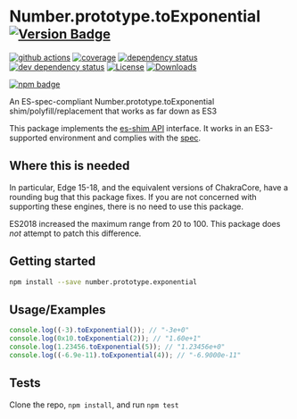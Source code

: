 # Number.prototype.toExponential <sup>[![Version Badge][npm-version-svg]][package-url]</sup>

[![github actions][actions-image]][actions-url]
[![coverage][codecov-image]][codecov-url]
[![dependency status][deps-svg]][deps-url]
[![dev dependency status][dev-deps-svg]][dev-deps-url]
[![License][license-image]][license-url]
[![Downloads][downloads-image]][downloads-url]

[![npm badge][npm-badge-png]][package-url]

An ES-spec-compliant Number.prototype.toExponential shim/polyfill/replacement that works as far down as ES3

This package implements the [es-shim API](https://github.com/es-shims/api) interface. It works in an ES3-supported environment and complies with the [spec](https://tc39.es/ecma262/#sec-number.prototype.exponential).

## Where this is needed

In particular, Edge 15-18, and the equivalent versions of ChakraCore, have a rounding bug that this package fixes. If you are not concerned with supporting these engines, there is no need to use this package.

ES2018 increased the maximum range from 20 to 100. This package does _not_ attempt to patch this difference.

## Getting started

```sh
npm install --save number.prototype.exponential
```

## Usage/Examples

```js
console.log((-3).toExponential()); // "-3e+0"
console.log(0x10.toExponential(2)); // "1.60e+1"
console.log(1.23456.toExponential(5)); // "1.23456e+0"
console.log((-6.9e-11).toExponential(4)); // "-6.9000e-11"
```

## Tests

Clone the repo, `npm install`, and run `npm test`

[package-url]: https://npmjs.org/package/number.prototype.exponential
[npm-version-svg]: https://versionbadg.es/es-shims/Number.prototype.toExponential.svg
[deps-svg]: https://david-dm.org/es-shims/Number.prototype.toExponential.svg
[deps-url]: https://david-dm.org/es-shims/Number.prototype.toExponential
[dev-deps-svg]: https://david-dm.org/es-shims/Number.prototype.toExponential/dev-status.svg
[dev-deps-url]: https://david-dm.org/es-shims/Number.prototype.toExponential#info=devDependencies
[npm-badge-png]: https://nodei.co/npm/number.prototype.exponential.png?downloads=true&stars=true
[license-image]: https://img.shields.io/npm/l/number.prototype.exponential.svg
[license-url]: LICENSE
[downloads-image]: https://img.shields.io/npm/dm/number.prototype.exponential.svg
[downloads-url]: https://npm-stat.com/charts.html?package=number.prototype.exponential
[codecov-image]: https://codecov.io/gh/es-shims/Number.prototype.toExponential/branch/main/graphs/badge.svg
[codecov-url]: https://app.codecov.io/gh/es-shims/Number.prototype.toExponential/
[actions-image]: https://img.shields.io/endpoint?url=https://github-actions-badge-u3jn4tfpocch.runkit.sh/es-shims/Number.prototype.toExponential
[actions-url]: https://github.com/es-shims/Number.prototype.toExponential/actions
